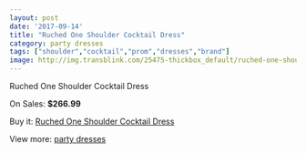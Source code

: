 ```yaml
---
layout: post
date: '2017-09-14'
title: "Ruched One Shoulder Cocktail Dress"
category: party dresses
tags: ["shoulder","cocktail","prom","dresses","brand"]
image: http://img.transblink.com/25475-thickbox_default/ruched-one-shoulder-cocktail-dress.jpg
---
```

Ruched One Shoulder Cocktail Dress

On Sales: **$266.99**
<a href="https://www.transblink.com/en/party-dresses/8031-ruched-one-shoulder-cocktail-dress.html"><amp-img layout="responsive" width="600" height="600" src="//img.transblink.com/25475-thickbox_default/ruched-one-shoulder-cocktail-dress.jpg" alt="Ruched One Shoulder Cocktail Dress 0" /></a>
<a href="https://www.transblink.com/en/party-dresses/8031-ruched-one-shoulder-cocktail-dress.html"><amp-img layout="responsive" width="600" height="600" src="//img.transblink.com/25477-thickbox_default/ruched-one-shoulder-cocktail-dress.jpg" alt="Ruched One Shoulder Cocktail Dress 1" /></a>
<a href="https://www.transblink.com/en/party-dresses/8031-ruched-one-shoulder-cocktail-dress.html"><amp-img layout="responsive" width="600" height="600" src="//img.transblink.com/25476-thickbox_default/ruched-one-shoulder-cocktail-dress.jpg" alt="Ruched One Shoulder Cocktail Dress 2" /></a>

Buy it: [Ruched One Shoulder Cocktail Dress](https://www.transblink.com/en/party-dresses/8031-ruched-one-shoulder-cocktail-dress.html "Ruched One Shoulder Cocktail Dress")

View more: [party dresses](https://www.transblink.com/en/62-party-dresses "party dresses")
